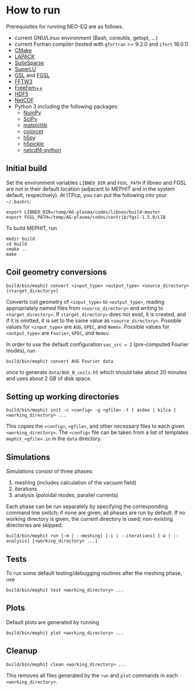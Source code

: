 # How to run

Prerequisites for running NEO-EQ are as follows.

- current GNU/Linux environment (Bash, coreutils, getopt, ...)
- current Fortran compiler (tested with `gfortran` >= 9.2.0 and `ifort` 18.0.1)
- [CMake](https://cmake.org/)
- [LAPACK](https://www.netlib.org/lapack/)
- [SuiteSparse](https://github.com/DrTimothyAldenDavis/SuiteSparse)
- [SuperLU](https://github.com/xiaoyeli/superlu)
- [GSL](https://www.gnu.org/software/gsl/) and [FGSL](https://github.com/reinh-bader/fgsl)
- [FFTW3](http://fftw.org/)
- [FreeFem++](https://github.com/FreeFem/FreeFem-sources)
- [HDF5](https://www.hdfgroup.org/downloads/hdf5)
- [NetCDF](https://github.com/Unidata/netcdf-fortran)
- Python 3 including the following packages:
  - [NumPy](https://github.com/numpy/numpy)
  - [SciPy](https://github.com/scipy/scipy)
  - [matplotlib](https://github.com/matplotlib/matplotlib)
  - [colorcet](https://github.com/holoviz/colorcet)
  - [h5py](https://github.com/h5py/h5py)
  - [h5pickle](https://github.com/DaanVanVugt/h5pickle)
  - [netcdf4-python](https://github.com/Unidata/netcdf4-python)

## Initial build

Set the environment variables `LIBNEO_DIR` and `FGSL_PATH` if libneo and FGSL are not in their default location (adjacent to MEPHIT and in the system default, respectively). At ITPcp, you can put the following into your `~/.bashrc`:

    export LIBNEO_DIR=/temp/AG-plasma/codes/libneo/build-master
    export FGSL_PATH=/temp/AG-plasma/codes/contrib/fgsl-1.5.0/LIB

To build MEPHIT, run

    mkdir build
    cd build
    cmake ..
    make

## Coil geometry conversions

    build/bin/mephit convert <input_type> <output_type> <source_directory> [<target_directory>]

Converts coil geometry of `<input_type>` to `<output_type>`, reading appropriately named files from `<source_directory>` and writing to `<target_directory>`. If `<target_directory>` does not exist, it is created, and if it is omitted, it is set to the same value as `<source_directory>`. Possible values for `<input_type>` are `AUG`, `GPEC`, and `Nemov`. Possible values for `<output_type>` are `Fourier`, `GPEC`, and `Nemov`.

In order to use the default configuration `vac_src = 2` (pre-computed Fourier modes), run

    build/bin/mephit convert AUG Fourier data

once to generate `data/AUG_B_coils.h5` which should take about 20 minutes and uses about 2 GB of disk space.

## Setting up working directories

    build/bin/mephit init -c <config> -g <gfile> -t { asdex | kilca } <working_directory> ...

This copies the `<config>`, `<gfile>`, and other necessary files to each given `<working_directory>`. The `<config>` file can be taken from a list of templates `mephit_<gfile>.in` in the `data` directory.

## Simulations

Simulations consist of three phases:

1. meshing (includes calculation of the vacuum field)
2. iterations
3. analysis (poloidal modes, parallel currents)

Each phase can be run separately by specifying the corresponding command line switch; if none are given, all phases are run by default. If no working directory is given, the current directory is used; non-existing directories are skipped.

    build/bin/mephit run [-m | --meshing] [-i | --iterations] [-a | --analysis] [<working_directory> ...]


## Tests

To run some default testing/debugging routines after the meshing phase, use

    build/bin/mephit test <working_directory> ...

## Plots

Default plots are generated by running

    build/bin/mephit plot <working_directory> ...

## Cleanup

    build/bin/mephit clean <working_directory> ...

This removes all files generated by the `run` and `plot` commands in each `<working_directory>`.
